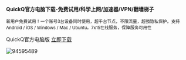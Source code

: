 **QuickQ官方电脑下载-免费试用/科学上网/加速器/VPN/翻墙梯子**

<sup>新用户免费试用！一个账号3台设备同时使用，超千台节点，不限流量，超强隐私保护。支持 Android / iOS / Windows / Mac / Ubuntu。7x15在线服务，保障服务可用性</sup>


  QuickQ官方电脑版 [立即下载](https://www.downloadol.cyou/QUICKQ-Win64-Installer.exe)


![94595489](https://github.com/user-attachments/assets/16833634-4b18-4456-b0c9-ea1649084757)

